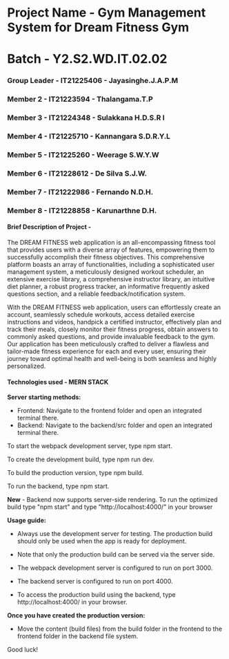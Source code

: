  

# Project Name - Gym Management System for Dream Fitness Gym
# Batch - Y2.S2.WD.IT.02.02
### Group Leader - IT21225406 - Jayasinghe.J.A.P.M
### Member 2 - IT21223594 - Thalangama.T.P
### Member 3 - IT21224348 - Sulakkana H.D.S.R I
### Member 4 - IT21225710 - Kannangara S.D.R.Y.L 
### Member 5 - IT21225260 - Weerage S.W.Y.W
### Member 6 - IT21228612 - De Silva S.J.W.
### Member 7 - IT21222986 - Fernando N.D.H.
### Member 8 - IT21228858 - Karunarthne D.H. 

#### Brief Description of Project -

The DREAM FITNESS web application is an all-encompassing fitness tool that provides users with a diverse array of features, empowering them to successfully accomplish their fitness objectives. This comprehensive platform boasts an array of functionalities, including a sophisticated user management system, a meticulously designed workout scheduler, an extensive exercise library, a comprehensive instructor library, an intuitive diet planner, a robust progress tracker, an informative frequently asked questions section, and a reliable feedback/notification system.

With the DREAM FITNESS web application, users can effortlessly create an account, seamlessly schedule workouts, access detailed exercise instructions and videos, handpick a certified instructor, effectively plan and track their meals, closely monitor their fitness progress, obtain answers to commonly asked questions, and provide invaluable feedback to the gym. Our application has been meticulously crafted to deliver a flawless and tailor-made fitness experience for each and every user, ensuring their journey toward optimal health and well-being is both seamless and highly personalized.


#### Technologies used - MERN STACK

**Server starting methods:**

- Frontend: Navigate to the frontend folder and open an integrated terminal there.
- Backend: Navigate to the backend/src folder and open an integrated terminal there.

To start the webpack development server, type npm start.

To create the development build, type npm run dev.

To build the production version, type npm build.

To run the backend, type npm start.

**New** -  Backend now supports server-side rendering. 
To run the optimized build type "npm start" and type "http://localhost:4000/" in your browser

**Usage guide:**

- Always use the development server for testing. The production build should only be used when the app is ready for deployment.

- Note that only the production build can be served via the server side.

- The webpack development server is configured to run on port 3000.

- The backend server is configured to run on port 4000.

- To access the production build using the backend, type http://localhost:4000/ in your browser.

**Once you have created the production version:**

- Move the content (build files) from the build folder in the frontend to the frontend folder in the backend file system.

Good luck!


 

